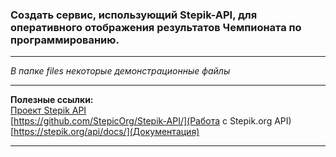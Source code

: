 ### Создать сервис, использующий Stepik-API, для оперативного отображения результатов Чемпионата по программированию.

---  

_В папке files некоторые демонстрационные файлы_  

---  

__Полезные ссылки:__  
[Проект Stepik API](https://jetbrains.ru/students/practice/themes/stepik-api/)  
[https://github.com/StepicOrg/Stepik-API/](Работа с Stepik.org API)  
[https://stepik.org/api/docs/](Документация)  

---  

